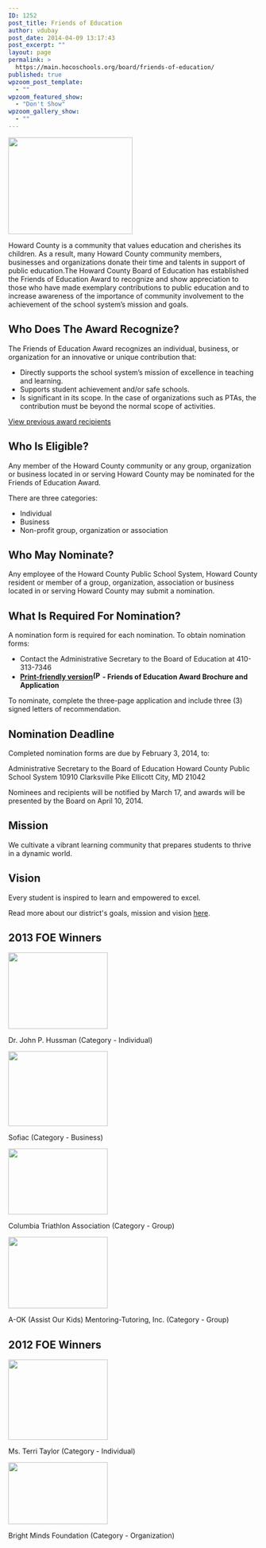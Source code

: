 ```yaml
---
ID: 1252
post_title: Friends of Education
author: vdubay
post_date: 2014-04-09 13:17:43
post_excerpt: ""
layout: page
permalink: >
  https://main.hocoschools.org/board/friends-of-education/
published: true
wpzoom_post_template:
  - ""
wpzoom_featured_show:
  - "Don't Show"
wpzoom_gallery_show:
  - ""
---
```

<img class="pict" src="/f/board/foe_award.jpg" alt="" width="250" height="195" />

<p>Howard County is a community that values education and cherishes its children. As a result, many Howard County community members, businesses and organizations donate their time and talents in support of public education.The Howard County Board of Education has established the Friends of Education Award to recognize and show appreciation to those who have made exemplary contributions to public education and to increase awareness of the importance of community involvement to the achievement of the school system&rsquo;s mission and goals.</p>

<h2>Who Does The Award Recognize?</h2>

<p>The Friends of Education Award recognizes an individual, business, or organization for an innovative or unique contribution that:</p>
<ul>
  <li>Directly supports the school system&rsquo;s mission of excellence in teaching and learning.</li>
  <li> Supports student achievement and/or safe schools.</li>
  <li>Is significant in its scope. In the case of organizations such as PTAs, the contribution must be beyond the normal scope of activities.</li>
</ul>

<p><a href="http://www.boarddocs.com/mabe/hcpssmd/Board.nsf/goto?open&amp;id=84VN7X5E9E70">View previous award recipients</a></p>

<h2>Who Is Eligible?</h2>
<p>Any member of the Howard County community or any group, organization or business located in or serving Howard County may be nominated for the Friends of Education Award.</p>

<p>There are three categories:</p>

<ul>
  <li>Individual</li>
  <li>Business</li>
  <li>Non-profit group, organization or association</li>
</ul>

<h2>Who May Nominate?</h2>
<p>Any employee of the Howard County Public School System, Howard County resident or member of a group, organization, association or business located in or serving Howard County may submit a nomination.</p>

<h2>What Is Required For Nomination?</h2>
<p>A nomination form is required for each nomination. To obtain nomination forms:</p>

<ul>
  <li>Contact the Administrative Secretary to the Board of Education at 410-313-7346</li>
  <li><a href="/f/board/foe_info2014.pdf"><strong>Print-friendly version</strong></a><strong><img src="/f/images/bullet-pdf.gif" border="0" align="bottom" width="16" height="16" alt="(PDF)">  -  Friends of Education Award Brochure and Application</strong></li>
</ul>

<p>To nominate, complete the three-page application and include three (3) signed letters of recommendation.</p>

<h2>Nomination Deadline</h2>
<p>Completed nomination forms are due by February 3, 2014, to:</p>

<p>Administrative Secretary to the Board of Education
Howard County Public School System
10910 Clarksville Pike
Ellicott City, MD 21042</p>

<p>Nominees and recipients will be notified by March 17, and awards will be presented by the Board on April 10, 2014.</p>

<h2>Mission</h2>
<p>We cultivate a vibrant learning community that prepares students to thrive in a dynamic world.</p>

<h2>Vision</h2>
<p>Every student is inspired to learn and empowered to excel.</p>

<p>Read more about our district's goals, mission and vision <a href="/vision/">here</a>.</p>

<h2>2013 FOE Winners</h2>
<div><img src="/f/board/foe_Hussman.jpg" alt="" width="200" height="154"></div>
<p>Dr. John P. Hussman (Category - Individual)

<div><img src="/f/board/Sofiac.jpg" alt="" width="200" height="151"></div>
<p>Sofiac (Category - Business)</p>

<div><img src="/f/board/foe_coltri.jpg" alt="" width="200" height="133"></div>
<p>Columbia Triathlon Association (Category - Group)</p>

<div><img src="/f/board/foe_aok.jpg" alt="" width="200" height="144"></div>
<p>A-OK (Assist Our Kids) Mentoring-Tutoring, Inc. (Category - Group)</p>

<h2>2012 FOE Winners</h2>
<div><img src="/f/board/foe_pic1.jpg" alt="" width="200" height="162"></div>
<p>Ms. Terri Taylor (Category - Individual)</p>

<div><img src="/f/board/foe_pic2.jpg" alt="" width="200" height="125"></div>
<p>Bright Minds Foundation (Category - Organization)</p>